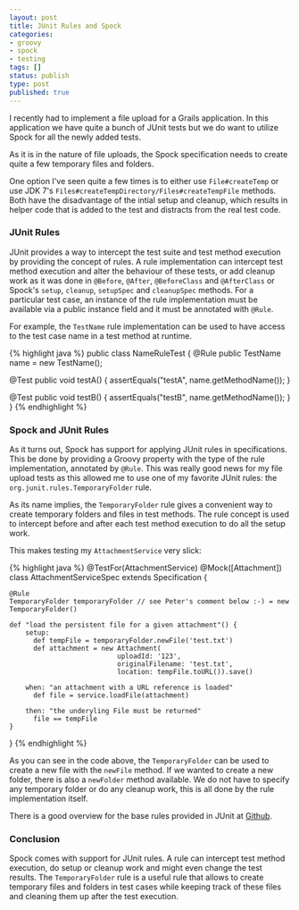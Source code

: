 ```yaml
---
layout: post
title: JUnit Rules and Spock
categories:
- groovy
- spock
- testing
tags: []
status: publish
type: post
published: true
---
```

I recently had to implement a file upload for a Grails application. In this application we have quite a bunch of JUnit tests but we do want to utilize Spock for all the newly added tests. 

As it is in the nature of file uploads, the Spock specification needs to create quite a few temporary files and folders.

One option I've seen quite a few times is to either use `File#createTemp` or use JDK 7's `Files#createTempDirectory/Files#createTempFile` methods. Both have the disadvantage of the intial setup and cleanup, which results in helper code that is added to the test and distracts from the real test code.

### JUnit Rules

JUnit provides a way to intercept the test suite and test method execution by providing the concept of rules. A rule implementation can intercept test method execution and alter the behaviour of these tests, or add cleanup work as it was done in `@Before`, `@After`, `@BeforeClass` and `@AfterClass` or Spock's `setup`, `cleanup`, `setupSpec` and `cleanupSpec` methods. For a particular test case, an instance of the rule implementation must be available via a public instance field and it must be annotated with `@Rule`.

For example, the `TestName` rule implementation can be used to have access to the test case name in a test method at runtime.

{% highlight java %}
public class NameRuleTest {
  @Rule
  public TestName name = new TestName();

  @Test
  public void testA() {
    assertEquals("testA", name.getMethodName());
  }

  @Test
  public void testB() {
    assertEquals("testB", name.getMethodName());
  }
}
{% endhighlight %}

### Spock and JUnit Rules

As it turns out, Spock has support for applying JUnit rules in specifications. This be done by providing a Groovy property with the type of the rule implementation, annotated by `@Rule`. This was really good news for my file upload tests as this allowed me to use one of my favorite JUnit rules: the `org.junit.rules.TemporaryFolder` rule.

As its name implies, the `TemporaryFolder` rule gives a convenient way to create temporary folders and files in test methods. The rule concept is used to intercept before and after each test method execution to do all the setup work.

This makes testing my `AttachmentService` very slick:

{% highlight java %}
@TestFor(AttachmentService)
@Mock([Attachment])
class AttachmentServiceSpec extends Specification {

    @Rule
    TemporaryFolder temporaryFolder // see Peter's comment below :-) = new TemporaryFolder()

    def "load the persistent file for a given attachment"() {
        setup:
          def tempFile = temporaryFolder.newFile('test.txt')
          def attachment = new Attachment(
                               uploadId: '123', 
                               originalFilename: 'test.txt', 
                               location: tempFile.toURL()).save()

        when: "an attachment with a URL reference is loaded"
          def file = service.loadFile(attachment)

        then: "the underyling File must be returned"
          file == tempFile
    }
}
{% endhighlight %}

As you can see in the code above, the `TemporaryFolder` can be used to create a new file with the `newFile` method. If we wanted to create a new folder, there is also a `newFolder` method available. We do not have to specify any temporary folder or do any cleanup work, this is all done by the rule implementation itself.

There is a good overview for the base rules provided in JUnit at [Github](https://github.com/junit-team/junit/wiki/Rules). 

### Conclusion

Spock comes with support for JUnit rules. A rule can intercept test method execution, do setup or cleanup work and might even change the test results. The `TemporaryFolder` rule is a useful rule that allows to create temporary files and folders in test cases while keeping track of these files and cleaning them up after the test execution.

